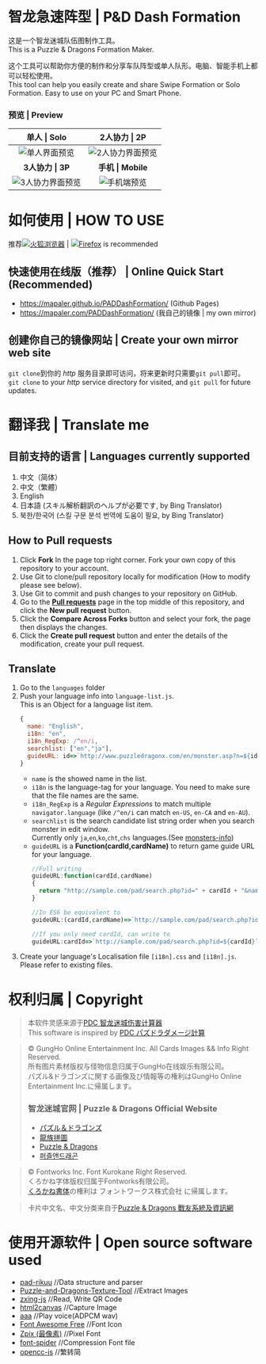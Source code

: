 ﻿智龙急速阵型 | P&D Dash Formation
======
这是一个智龙迷城队伍图制作工具。  
This is a Puzzle & Dragons Formation Maker.

这个工具可以帮助你方便的制作和分享车队阵型或单人队形。电脑、智能手机上都可以轻松使用。   
This tool can help you easily create and share Swipe Formation or Solo Formation. Easy to use on your PC and Smart Phone.

### 预览 | Preview

| **单人 \| Solo** | **2人协力 \| 2P** |
| :---: | :---: |
| ![单人界面预览](doc/images/preview-capture-1p.png) | ![2人协力界面预览](doc/images/preview-capture-2p.png) |
| **3人协力 \| 3P** | **手机 \| Mobile**  |
| ![3人协力界面预览](doc/images/preview-capture-3p.png) | ![手机端预览](doc/images/preview-mobile.jpg) |

# 如何使用 | HOW TO USE
推荐[![][firefox]火狐浏览器](https://www.mozilla.org/firefox/new/) | [![][firefox]Firefox](https://www.mozilla.org/firefox/new/) is recommended
## 快速使用在线版（推荐） | Online Quick Start (Recommended)
* <https://mapaler.github.io/PADDashFormation/> (Github Pages)
* <https://mapaler.com/PADDashFormation/> (我自己的镜像 | my own mirror)

## 创建你自己的镜像网站 | Create your own mirror web site
`git clone`到你的 *http* 服务目录即可访问，将来更新时只需要`git pull`即可。  
`git clone` to your *http* service directory for visited, and `git pull` for future updates.

# 翻译我 | Translate me
## 目前支持的语言 | Languages currently supported
1. 中文（简体）
1. 中文（繁體）
1. English
1. 日本語 (スキル解析翻訳のヘルプが必要です,  by Bing Translator)
1. 북한/한국어 (스킬 구문 분석 번역에 도움이 필요,  by Bing Translator)

## How to **Pull requests**
1. Click **Fork** In the page top right corner. Fork your own copy of this repository to your account.
1. Use Git to clone/pull repository locally for modification (How to modify please see below).
1. Use Git to commit and push changes to your repository on GitHub.
1. Go to the **[Pull requests](../../pulls)** page in the top middle of this repository, and click the **New pull request** button.
1. Click the **Compare Across Forks** button and select your fork, the page then displays the changes.
1. Click the **Create pull request** button and enter the details of the modification, create your pull request.

## Translate
1. Go to the `languages` folder
1. Push your language info into `language-list.js`.  
This is an Object for a language list item.
    ```js
    {
      name: "English",
      i18n: "en",
      i18n_RegExp: /^en/i,
      searchlist: ["en","ja"],
      guideURL: id=>`http://www.puzzledragonx.com/en/monster.asp?n=${id}`
    }
    ```
    * `name` is the showed name in the list.
    * `i18n` is the language-tag for your language. You need to make sure that the file names are the same.
    * `i18n_RegExp` is a *Regular Expressions* to match multiple `navigator.language` (like `/^en/i` can match `en-US`, `en-CA` and `en-AU`).
    * `searchlist` is the search candidate list string order when you search monster in edit window.  
    Currently only `ja`,`en`,`ko`,`cht`,`chs` languages.(See [monsters-info](monsters-info))
    * `guideURL` is a **Function(cardId,cardName)** to return game guide URL for your language.
      ```js
      //Full writing
      guideURL:function(cardId,cardName)
      {
        return "http://sample.com/pad/search.php?id=" + cardId + "&name=" + cardName;
      }

      //In ES6 be equivalent to
      guideURL:(cardId,cardName)=>`http://sample.com/pad/search.php?id=${cardId}&name=${cardName}`

      //If you only need cardId, can write to
      guideURL:cardId=>`http://sample.com/pad/search.php?id=${cardId}`
      ```
1. Create your language's Localisation file `[i18n].css` and `[i18n].js`.  
Please refer to existing files.

# 权利归属 | Copyright
> 本软件灵感来源于[PDC 智龙迷城伤害计算器](https://play.google.com/store/apps/details?id=com.corombo13.paddamagecal)  
> This software is inspired by [PDC パズドラダメージ計算](https://play.google.com/store/apps/details?id=com.corombo13.paddamagecal)

> © GungHo Online Entertainment Inc. All Cards Images && Info Right Reserved.  
> 所有图片素材版权与怪物信息归属于GungHo在线娱乐有限公司。  
> パズル&ドラゴンズに関する画像及び情報等の権利はGungHo Online Entertainment Inc.に帰属します。
> ### 智龙迷城官网 | Puzzle & Dragons Official Website
> * [パズル＆ドラゴンズ](https://pad.gungho.jp)
> * [龍族拼圖](https://pad.gungho.jp/hktw/pad/)
> * [Puzzle & Dragons](https://www.puzzleanddragons.us/)
> * [퍼즐앤드래곤](https://pad.neocyon.com/W/)

> © Fontworks Inc. Font Kurokane Right Reserved.  
> くろかね字体版权归属于Fontworks有限公司。  
> [くろかね書体](//fontworks.co.jp/fontsearch/kurokanestd-eb/)の権利は フォントワークス株式会社 に帰属します。

> 卡片中文名、中文分类来自于[Puzzle & Dragons 戰友系統及資訊網](//pad.skyozora.com/)

# 使用开源软件 | Open source software used
* [pad-rikuu](https://github.com/kiootic/pad-rikuu) //Data structure and parser
* [Puzzle-and-Dragons-Texture-Tool](https://github.com/codywatts/Puzzle-and-Dragons-Texture-Tool) //Extract Images
* [zxing-js](https://github.com/zxing-js/library) //Read, Write QR Code
* [html2canvas](https://github.com/html2canvas/html2canvas) //Capture Image
* [aaa](https://github.com/jy4340132/aaa) //Play voice(ADPCM wav)
* [Font Awesome Free](https://github.com/FortAwesome/Font-Awesome) //Font Icon
* [Zpix (最像素)](https://github.com/SolidZORO/zpix-pixel-font) //Pixel Font
* [font-spider](https://github.com/aui/font-spider) //Compression Font file
* [opencc-js](https://github.com/nk2028/opencc-js) //繁转简

[firefox]: https://www.mozilla.org/media/img/firefox/favicon.ico
